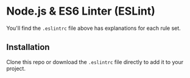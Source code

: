 # Node.js &amp; ES6 Linter (ESLint)
You'll find the `.eslintrc` file above has explanations for each rule set.

Installation
-
Clone this repo or download the `.eslintrc` file directly to add it to your project.
